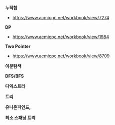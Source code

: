 **누적합**
- https://www.acmicpc.net/workbook/view/7274

**DP**
- https://www.acmicpc.net/workbook/view/1984

**Two Pointer**
- https://www.acmicpc.net/workbook/view/8709

**이분탐색**

**DFS/BFS**

**다익스트라**

**트리**

**유니온파인드,**

**최소 스패닝 트리**



